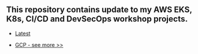## This repository contains update to my AWS EKS, K8s, CI/CD and DevSecOps workshop projects.

- [Latest](https://github.com/ChukwuemekaAham/cloud_aws_gcp_k8s_devops_projects/blob/main/more.md) 

- [GCP - see more >>](https://github.com/ChukwuemekaAham/Cloud-GCP-Projects/tree/main)



